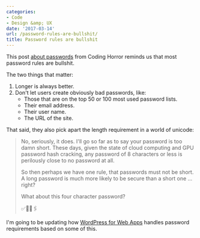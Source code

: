 ```yaml
---
categories:
- Code
- Design &amp; UX
date: '2017-03-14'
url: /password-rules-are-bullshit/
title: Password rules are bullshit
---
```


This post [about passwords](https://blog.codinghorror.com/password-rules-are-bullshit/) from Coding Horror reminds us that most password rules are bullshit.

The two things that matter:

1. Longer is always better.
2. Don't let users create obviously bad passwords, like:
    - Those that are on the top 50 or 100 most used password lists.
    - Their email address.
    - Their user name.
    - The URL of the site.

That said, they also pick apart the length requirement in a world of unicode:

> No, seriously, it does. I'll go so far as to say your password is too damn short. These days, given the state of cloud computing and GPU password hash cracking, any password of 8 characters or less is perilously close to no password at all.
>
> So then perhaps we have one rule, that passwords must not be short. A long password is much more likely to be secure than a short one … right?
>
> What about this four character password?
>
> ✅&#x1f40e;&#x1f50b;&#x1f587;️

I'm going to be updating how [WordPress for Web Apps](https://github.com/cferdinandi/gmt-wordpress-for-web-apps) handles password requirements based on some of this.